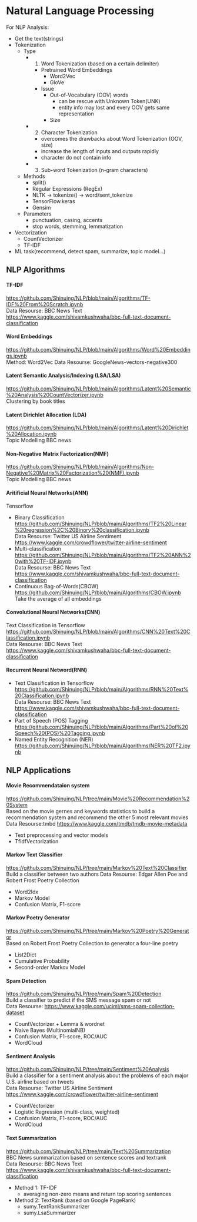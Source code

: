 # Natural Language Processing
For NLP Analysis:
- Get the text(strings)
- Tokenization
  - Type
    - 1. Word Tokenization (based on a certain delimiter)
      - Pretrained Word Embeddings
        - Word2Vec
        - GloVe
      - Issue
        - Out-of-Vocabulary (OOV) words
          - can be rescue with Unknown Token(UNK)
          - entity info may lost and every OOV gets same representation
        - Size
    - 2. Character Tokenization
      - overcomes the drawbacks about Word Tokenization (OOV, size)
      - increase the length of inputs and outputs rapidly
      - character do not contain info
    - 3. Sub-word Tokenization (n-gram characters)
  - Methods
    - split()
    - Regular Expressions (RegEx)
    - NLTK -> tokenize() -> word/sent_tokenize
    - TensorFlow.keras
    - Gensim
  - Parameters
    - punctuation, casing, accents
    - stop words, stemming, lemmatization
- Vectorization
  - CountVectorizer
  - TF-IDF
- ML task(recommend, detect spam, summarize, topic model...)

## NLP Algorithms
#### TF-IDF 
https://github.com/Shinuing/NLP/blob/main/Algorithms/TF-IDF%20From%20Scratch.ipynb  
Data Resourse: BBC News Text https://www.kaggle.com/shivamkushwaha/bbc-full-text-document-classification   
#### Word Embeddings
https://github.com/Shinuing/NLP/blob/main/Algorithms/Word%20Embeddings.ipynb   
Method: Word2Vec
Data Resourse: GoogleNews-vectors-negative300
#### Latent Semantic Analysis/Indexing (LSA/LSA)
https://github.com/Shinuing/NLP/blob/main/Algorithms/Latent%20Semantic%20Analysis%20CountVectorizer.ipynb  
Clustering by book titles
#### Latent Dirichlet Allocation (LDA)
https://github.com/Shinuing/NLP/blob/main/Algorithms/Latent%20Dirichlet%20Allocation.ipynb  
Topic Modelling BBC news
#### Non-Negative Matrix Factorization(NMF)
https://github.com/Shinuing/NLP/blob/main/Algorithms/Non-Negative%20Matrix%20Factorization%20(NMF).ipynb  
Topic Modelling BBC news
#### Aritificial Neural Networks(ANN)
Tensorflow
- Binary Classification https://github.com/Shinuing/NLP/blob/main/Algorithms/TF2%20Linear%20regression%2C%20Binory%20classification.ipynb   
Data Resourse: Twitter US Airline Sentiment https://www.kaggle.com/crowdflower/twitter-airline-sentiment
- Multi-classification https://github.com/Shinuing/NLP/blob/main/Algorithms/TF2%20ANN%20with%20TF-IDF.ipynb   
Data Resourse: BBC News Text https://www.kaggle.com/shivamkushwaha/bbc-full-text-document-classification  
- Continuous Bag-of-Words(CBOW) https://github.com/Shinuing/NLP/blob/main/Algorithms/CBOW.ipynb  
Take the average of all embeddings
#### Convolutional Neural Networks(CNN)
Text Classification in Tensorflow https://github.com/Shinuing/NLP/blob/main/Algorithms/CNN%20Text%20Classification.ipynb   
Data Resourse: BBC News Text https://www.kaggle.com/shivamkushwaha/bbc-full-text-document-classification  
#### Recurrent Neural Netword(RNN)
- Text Classification in Tensorflow https://github.com/Shinuing/NLP/blob/main/Algorithms/RNN%20Text%20Classification.ipynb    
Data Resourse: BBC News Text https://www.kaggle.com/shivamkushwaha/bbc-full-text-document-classification    
- Part of Speech (POS) Tagging https://github.com/Shinuing/NLP/blob/main/Algorithms/Part%20of%20Speech%20(POS)%20Tagging.ipynb      
- Named Entity Recognition (NER) https://github.com/Shinuing/NLP/blob/main/Algorithms/NER%20TF2.ipynb  

## NLP Applications
#### Movie Recommendataion system
https://github.com/Shinuing/NLP/tree/main/Movie%20Recommendation%20System  
Based on the movie gernes and keywords statistics to build a recommendation system and recommend the other 5 most relevant movies  
Data Resourse:tmbd https://www.kaggle.com/tmdb/tmdb-movie-metadata
- Text preprocessing and vector models
- TfidfVectorization
#### Markov Text Classifier
https://github.com/Shinuing/NLP/tree/main/Markov%20Text%20Classifier  
Build a classifier between two authors
Data Resourse: Edgar Allen Poe and Robert Frost Poetry Collection
- Word2Idx
- Markov Model
- Confusion Matrix, F1-score
#### Markov Poetry Generator
https://github.com/Shinuing/NLP/tree/main/Markov%20Poetry%20Generator  
Based on Robert Frost Poetry Collection to generator a four-line poetry
- List2Dict
- Cumulative Probability
- Second-order Markov Model
#### Spam Detection
https://github.com/Shinuing/NLP/tree/main/Spam%20Detection  
Build a classifier to predict if the SMS message spam or not  
Data Resourse: https://www.kaggle.com/uciml/sms-spam-collection-dataset  
- CountVectorizer + Lemma & wordnet
- Naive Bayes (MultinomialNB)
- Confusion Matrix, F1-score, ROC/AUC
- WordCloud
#### Sentiment Analysis
https://github.com/Shinuing/NLP/tree/main/Sentiment%20Analysis  
Build a classifier for a sentiment analysis about the problems of each major U.S. airline based on tweets  
Data Resourse: Twitter US Airline Sentiment https://www.kaggle.com/crowdflower/twitter-airline-sentiment  
- CountVectorizer
- Logistic Regression (multi-class, weighted)
- Confusion Matrix, F1-score, ROC/AUC
- WordCloud
#### Text Summarization
https://github.com/Shinuing/NLP/tree/main/Text%20Summarization  
BBC News summarization based on sentence scores and textrank  
Data Resourse: BBC News Text https://www.kaggle.com/shivamkushwaha/bbc-full-text-document-classification  
- Method 1: TF-IDF 
  - averaging non-zero means and return top scoring sentences
- Method 2: TextRank (based on Google PageRank)
  - sumy.TextRankSummarizer
  - sumy.LsaSummarizer

